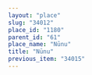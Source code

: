 ```yaml
---
layout: "place"
slug: "34012"
place_id: "1180"
parent_id: "61"
place_name: "Nūnu"
title: "Nūnu"
previous_item: "34015"
---
```

